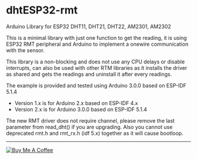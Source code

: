 # dhtESP32-rmt
Arduino Library for ESP32 DHT11, DHT21, DHT22, AM2301, AM2302

This is a minimal library with just one function to get the reading, it is using ESP32 RMT peripheral and Arduino to implement a onewire communication with the sensor.

This library is a non-blocking and does not use any CPU delays or disable interrupts, can also be used with other RTM libraries as it installs the driver as shared and gets the readings and uninstall it after every readings.

The example is provided and tested using Arduino 3.0.0 based on ESP-IDF 5.1.4

* Version 1.x is for Arduino 2.x based on ESP-IDF 4.x
* Version 2.x is for Arduino 3.0.0 based on ESP-IDF 5.1.4

The new RMT driver does not require channel, please remove the last parameter from read_dht() if you are upgrading.
Also you cannot use deprecated rmt.h and rmt_rx.h (idf 5.x) together as it will cause bootloop.

---

<a href="https://www.buymeacoffee.com/htmltiger"><img src="https://www.buymeacoffee.com/assets/img/custom_images/white_img.png" alt="Buy Me A Coffee"></a>
